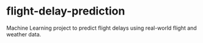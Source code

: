 # flight-delay-prediction
Machine Learning project to predict flight delays using real-world flight and weather data.
